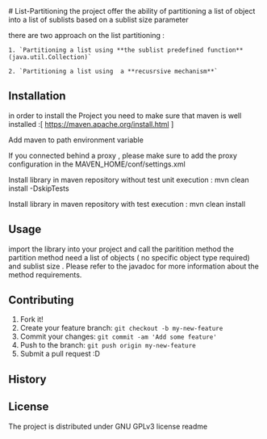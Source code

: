 
 
 
 <snippet>
  <content>
# List-Partitioning
the project offer the ability  of partitioning a list of object into a list of sublists  based on a sublist size parameter 

 there are two approach on the list partitioning :
 
    1. `Partitioning a list using **the sublist predefined function** (java.util.Collection)`
    
    2. `Partitioning a list using  a **recusrsive mechanism**`
    
## Installation
in order to install the Project you need to make sure that maven is well installed :[ https://maven.apache.org/install.html ]

Add maven to path environment variable 

If you connected behind a proxy , please make sure to add the proxy configuration in the MAVEN_HOME/conf/settings.xml

Install library in maven repository without test unit execution :  mvn clean install -DskipTests

Install library in maven repository with test execution :  mvn clean install 

## Usage
import the library into your project and call the paritition method 
the partition method need a list of objects ( no specific object type required)  and sublist size .
Please refer to the javadoc for more information about the method requirements.

## Contributing
1. Fork it!
2. Create your feature branch: `git checkout -b my-new-feature`
3. Commit your changes: `git commit -am 'Add some feature'`
4. Push to the branch: `git push origin my-new-feature`
5. Submit a pull request :D
## History

## License
The project is distributed under GNU GPLv3  license
</content>
  <tabTrigger>readme</tabTrigger>
</snippet>
 
 
 
